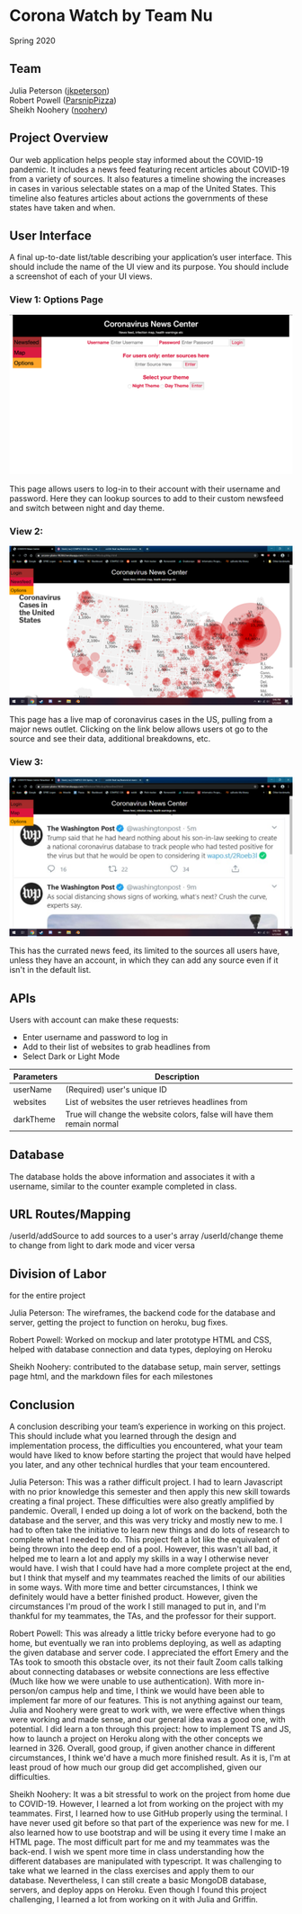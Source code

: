 # Corona Watch by Team Nu
Spring 2020  

## Team
Julia Peterson ([jkpeterson](https://github.com/jkpeterson))  
Robert Powell ([ParsnipPizza](https://github.com/ParsnipPizza))    
Sheikh Noohery ([noohery](https://github.com/noohery))    

## Project Overview
Our web application helps people stay informed about the COVID-19 pandemic. It includes a news feed featuring recent articles about COVID-19 from a variety of sources. It also features a timeline showing the increases in cases in various selectable states on a map of the United States. This timeline also features articles about actions the governments of these states have taken and when.

## User Interface

A final up-to-date list/table describing your application’s user interface. This should include the name of the UI view and its purpose. You should include a screenshot of each of your UI views.

### View 1: Options Page

<img src="images/news_center.png"
     alt="Options View"/>

This page allows users to log-in to their account with their username and password. Here they can lookup sources to add to their custom newsfeed and switch between night and day theme. 

### View 2:
<img src = "images/map_view.png" alt = "Map View"/>

This page has a live map of coronavirus cases in the US, pulling from a major news outlet. Clicking on the link below allows users ot go to the source and see their data, additional breakdowns, etc.

### View 3: 
<img src = "images/Newsfeed_view.png" alt = "Newsfeed View"/>

This has the currated news feed, its limited to the sources all users have, unless they have an account, in which they can add any source even if it isn't in the default list.

## APIs

Users with account can make these requests:
+ Enter username and password to log in
+ Add to their list of websites to grab headlines from
+ Select Dark or Light Mode

| Parameters    | Description  |
| ------------- |--------------|
| userName      | (Required) user's unique ID |
| websites      | List of websites the user retrieves headlines from |
| darkTheme     | True will change the website colors, false will have them remain normal |

## Database

The database holds the above information and associates it with a username, similar to the counter example completed in class.

## URL Routes/Mapping
/userId/addSource to add sources to a user's array
/userId/change theme to change from light to dark mode and vicer versa


## Division of Labor

for the entire project  

Julia Peterson: The wireframes, the backend code for the database and server, getting the project to function on heroku, bug fixes.

Robert Powell: Worked on mockup and later prototype HTML and CSS, helped with database connection and data types, deploying on Heroku

Sheikh Noohery: contributed to the database setup, main server, settings page html, and the markdown files for each milestones

## Conclusion

A conclusion describing your team’s experience in working on this project. This should include what you learned through the design and implementation process, the difficulties you encountered, what your team would have liked to know before starting the project that would have helped you later, and any other technical hurdles that your team encountered.

Julia Peterson:  This was a rather difficult project.  I had to learn Javascript with no prior knowledge this semester and then apply this new skill towards creating a final project.  These difficulties were also greatly amplified by pandemic.  Overall, I ended up doing a lot of work on the backend, both the database and the server, and this was very tricky and mostly new to me.  I had to often take the initiative to learn new things and do lots of research to complete what I needed to do.  This project felt a lot like the equivalent of being thrown into the deep end of a pool.  However, this wasn't all bad, it helped me to learn a lot and apply my skills in a way I otherwise never would have.  I wish that I could have had a more complete project at the end, but I think that myself and my teammates reached the limits of our abilities in some ways.  With more time and better circumstances, I think we definitely would have a better finished product.  However, given the circumstances I'm proud of the work I still managed to put in, and I'm thankful for my teammates, the TAs, and the professor for their support.

Robert Powell: This was already a little tricky before everyone had to go home, but eventually we ran into problems deploying, as well as adapting the given database and server code. I appreciated the effort Emery and the TAs took to smooth this obstacle over, its not their fault Zoom calls talking about connecting databases or website connections are less effective (Much like how we were unable to use authentication).  With more in-person/on campus help and time, I think we would have been able to implement far more of our features. This is not anything against our team, Julia and Noohery were great to work with, we were effective when things were working and made sense, and our general idea was a good one, with potential. I did learn a ton through this project: how to implement TS and JS, how to launch a project on Heroku along with the other concepts we learned in 326. Overall, good group, if given another chance in different circumstances, I think we'd have a much more finished result. As it is, I'm at least proud of how much our group did get accomplished, given our difficulties.

Sheikh Noohery: It was a bit stressful to work on the project from home due to COVID-19. However, I learned a lot from working on the project with my teammates. First, I learned how to use GitHub properly using the terminal. I have never used git before so that part of the experience was new for me. I also learned how to use bootstrap and will be using it every time I make an HTML page. The most difficult part for me and my teammates was the back-end. I wish we spent more time in class understanding how the different databases are manipulated with typescript. It was challenging to take what we learned in the class exercises and apply them to our database. Nevertheless, I can still create a basic MongoDB database, servers, and deploy apps on Heroku. Even though I found this project challenging, I learned a lot from working on it with Julia and Griffin.
